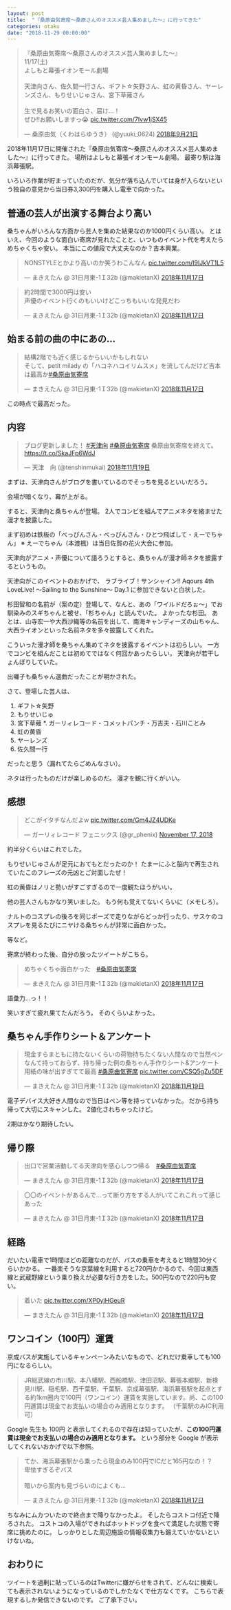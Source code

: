 ```yaml
---
layout: post
title:  "『桑原由気寄席～桑原さんのオススメ芸人集めました～』に行ってきた"
categories: otaku
date: "2018-11-29 00:00:00"
---
```


<blockquote class="twitter-tweet" data-lang="ja"><p lang="ja" dir="ltr">『桑原由気寄席～桑原さんのオススメ芸人集めました～』<br>11/17(土)<br>よしもと幕張イオンモール劇場<br><br>天津向さん、佐久間一行さん、ギフト☆矢野さん、虹の黄昏さん、ヤーレンズさん、もりせいじゅさん、宮下草薙さん<br><br>生で見るお笑いの面白さ、届け…！<br>ぜひ‼️お願いしますっ😭 <a href="https://t.co/7Ivw1jSX45">pic.twitter.com/7Ivw1jSX45</a></p>&mdash; 桑原由気（くわはらゆうき） (@yuuki_0624) <a href="https://twitter.com/yuuki_0624/status/1042950973042216961?ref_src=twsrc%5Etfw">2018年9月21日</a></blockquote>
<script async src="https://platform.twitter.com/widgets.js" charset="utf-8"></script>

2018年11月17日に開催された『桑原由気寄席～桑原さんのオススメ芸人集めました～』に行ってきた。
場所はよしもと幕張イオンモール劇場。
最寄り駅は海浜幕張駅。

いろいろ作業が貯まっていたのだが、気分が落ち込んでいては身が入らないという独自の意見から当日券3,300円を購入し電車で向かった。

## 普通の芸人が出演する舞台より高い

桑ちゃんがいろんな方面から芸人を集めた結果なのか1000円くらい高い。
とはいえ、今回のような面白い寄席が見れたことと、いつものイベント代を考えたらめちゃくちゃ安い。
本当にこの値段で大丈夫なのか？吉本興業。

<blockquote class="twitter-tweet" data-lang="ja"><p lang="ja" dir="ltr">NONSTYLEとかより高いのか笑うわこんなん <a href="https://t.co/I9lJkVT1L5">pic.twitter.com/I9lJkVT1L5</a></p>&mdash; まきえたん @ 31日月東-1Ｉ32b (@makietanX) <a href="https://twitter.com/makietanX/status/1063721576774873088?ref_src=twsrc%5Etfw">2018年11月17日</a></blockquote>
<script async src="https://platform.twitter.com/widgets.js" charset="utf-8"></script>

<blockquote class="twitter-tweet" data-lang="ja"><p lang="ja" dir="ltr">約2時間で3000円は安い<br>声優のイベント行くのもいいけどこっちもいいな発見だわ</p>&mdash; まきえたん @ 31日月東-1Ｉ32b (@makietanX) <a href="https://twitter.com/makietanX/status/1063763585778638849?ref_src=twsrc%5Etfw">2018年11月17日</a></blockquote>
<script async src="https://platform.twitter.com/widgets.js" charset="utf-8"></script>


## 始まる前の曲の中にあの...

<blockquote class="twitter-tweet" data-lang="ja"><p lang="ja" dir="ltr">結構2階でも近く感じるからいいかもしれない<br>そして、petit milady の「ハコネハコイリムスメ」を流してんだけど吉本は最高か<a href="https://twitter.com/hashtag/%E6%A1%91%E5%8E%9F%E7%94%B1%E6%B0%97%E5%AF%84%E5%B8%AD?src=hash&amp;ref_src=twsrc%5Etfw">#桑原由気寄席</a></p>&mdash; まきえたん @ 31日月東-1Ｉ32b (@makietanX) <a href="https://twitter.com/makietanX/status/1063732211516530688?ref_src=twsrc%5Etfw">2018年11月17日</a></blockquote>
<script async src="https://platform.twitter.com/widgets.js" charset="utf-8"></script>

この時点で最高だった。

## 内容

<blockquote class="twitter-tweet" data-lang="ja"><p lang="ja" dir="ltr">ブログ更新しました！ <a href="https://twitter.com/hashtag/%E5%A4%A9%E6%B4%A5%E5%90%91?src=hash&amp;ref_src=twsrc%5Etfw">#天津向</a> <a href="https://twitter.com/hashtag/%E6%A1%91%E5%8E%9F%E7%94%B1%E6%B0%97%E5%AF%84%E5%B8%AD?src=hash&amp;ref_src=twsrc%5Etfw">#桑原由気寄席</a> 桑原由気寄席を終えて。 <a href="https://t.co/SkaJFp6WdJ">https://t.co/SkaJFp6WdJ</a></p>&mdash; 天津　向 (@tenshinmukai) <a href="https://twitter.com/tenshinmukai/status/1064495177564270592?ref_src=twsrc%5Etfw">2018年11月19日</a></blockquote>
<script async src="https://platform.twitter.com/widgets.js" charset="utf-8"></script>

まずは、天津向さんがブログを書いているのでそっちを見るといいだろう。


会場が暗くなり、幕が上がる。

すると、天津向と桑ちゃんが登場。
2人でコンビを組んでアニメネタを絡ませた漫才を披露した。

まず初めは鉄板の「べっぴんさん・べっぴんさん・ひとつ飛ばして・えーでちゃん」
※ えーでちゃん（本渡楓）は当日佐賀の花火大会に参加。

天津向がアニメ・声優について語ろうとすると、桑ちゃんが漫才師ネタを披露するというもの。

天津向がこのイベントのおかげで、
ラブライブ！サンシャイン!! Aqours 4th LoveLive! ～Sailing to the Sunshine～ Day.1 に参加できないと白状した。

杉田智和の名前が（案の定）登場して、なんと、あの「ワイルドだろぉ～」でお馴染みのスギちゃんと被せ、「杉ちゃん」と読んでいた。
よかったな杉田。
あとは、山寺宏一や大西沙織等の名前を出して、南海キャンディーズの山ちゃん、大西ライオンといった名前ネタを多々披露してくれた。

こういった漫才師を桑ちゃん集めてネタを披露するイベントは初らしい。
一方でコンビを組んだことは初めてではなく何回かあったらしい。
天津向が若干しょんぼりしていた。

出囃子も桑ちゃん選曲だったことが明かされた。

さて、登場した芸人は、

1. ギフト☆矢野
2. もりせいじゅ
3. 宮下草薙
*. ガーリィレコード・コメットパンチ・万吉夫・石川ことみ
4. 虹の黄昏
5. ヤーレンズ
6. 佐久間一行

だったと思う（漏れてたらごめんなさい）。


ネタは行ったものだけが楽しめるのだ。
漫才を観に行くがいい。

## 感想

<blockquote class="twitter-tweet" data-partner="tweetdeck"><p lang="ja" dir="ltr">どこがイタチなんだよw <a href="https://t.co/Gm4JZ4UDKe">pic.twitter.com/Gm4JZ4UDKe</a></p>&mdash; ガーリィレコード フェニックス (@gr_phenix) <a href="https://twitter.com/gr_phenix/status/1063775754943574016?ref_src=twsrc%5Etfw">November 17, 2018</a></blockquote>
<script async src="https://platform.twitter.com/widgets.js" charset="utf-8"></script>

約半分くらいはこれでした。

もりせいじゅさんが足元におてもとだったのか！
たまーにふと脳内で再生されていたこのフレーズの元凶とご対面したぜ！

虹の黄昏はノリと勢いがすごすぎるので一度観たほうがいい。

他の芸人さんもかなり笑いました。
もう何も覚えてないくらいに（メモしろ）。

ナルトのコスプレの後ろを同じポーズで走りながらどっか行ったり、サスケのコスプレを見るたびにニヤける桑ちゃんが非常に面白かった。

等など。

寄席が終わった後、自分の放ったツイートがこちら。

<blockquote class="twitter-tweet" data-lang="ja"><p lang="ja" dir="ltr">めちゃくちゃ面白かった　<a href="https://twitter.com/hashtag/%E6%A1%91%E5%8E%9F%E7%94%B1%E6%B0%97%E5%AF%84%E5%B8%AD?src=hash&amp;ref_src=twsrc%5Etfw">#桑原由気寄席</a></p>&mdash; まきえたん @ 31日月東-1Ｉ32b (@makietanX) <a href="https://twitter.com/makietanX/status/1063760283892559872?ref_src=twsrc%5Etfw">2018年11月17日</a></blockquote>
<script async src="https://platform.twitter.com/widgets.js" charset="utf-8"></script>

語彙力...っ！！


笑いすぎて疲れ果てたんだろう。
そのくらいよかった。

## 桑ちゃん手作りシート＆アンケート

<blockquote class="twitter-tweet" data-lang="ja"><p lang="ja" dir="ltr">現金すらまともに持たないくらいの荷物持ちたくない人間なので当然ペンなんて持っておらず、持ち帰った例の桑ちゃん手作りシート&amp;アンケート用紙の味が出すぎてて最高 <a href="https://twitter.com/hashtag/%E6%A1%91%E5%8E%9F%E7%94%B1%E6%B0%97%E5%AF%84%E5%B8%AD?src=hash&amp;ref_src=twsrc%5Etfw">#桑原由気寄席</a> <a href="https://t.co/CSQ5gZu5DF">pic.twitter.com/CSQ5gZu5DF</a></p>&mdash; まきえたん @ 31日月東-1Ｉ32b (@makietanX) <a href="https://twitter.com/makietanX/status/1064422317680279557?ref_src=twsrc%5Etfw">2018年11月19日</a></blockquote>
<script async src="https://platform.twitter.com/widgets.js" charset="utf-8"></script>

電子デバイス大好き人間なので当日はペン等を持っていなかった。
だから持ち帰って大切にスキャンした。
2値化されちゃったけど。

2期はかなり期待したい。

## 帰り際

<blockquote class="twitter-tweet" data-lang="ja"><p lang="ja" dir="ltr">出口で営業活動してる天津向を感心しつつ帰る　<a href="https://twitter.com/hashtag/%E6%A1%91%E5%8E%9F%E7%94%B1%E6%B0%97%E5%AF%84%E5%B8%AD?src=hash&amp;ref_src=twsrc%5Etfw">#桑原由気寄席</a></p>&mdash; まきえたん @ 31日月東-1Ｉ32b (@makietanX) <a href="https://twitter.com/makietanX/status/1063761092013260800?ref_src=twsrc%5Etfw">2018年11月17日</a></blockquote>
<script async src="https://platform.twitter.com/widgets.js" charset="utf-8"></script>

<blockquote class="twitter-tweet" data-conversation="none" data-lang="ja"><p lang="ja" dir="ltr">〇〇のイベントがあるんで…って断り方をする人がいてこれこれって感じあった</p>&mdash; まきえたん @ 31日月東-1Ｉ32b (@makietanX) <a href="https://twitter.com/makietanX/status/1063765992130568193?ref_src=twsrc%5Etfw">2018年11月17日</a></blockquote>
<script async src="https://platform.twitter.com/widgets.js" charset="utf-8"></script>


## 経路

だいたい電車で1時間ほどの距離なのだが、バスの乗車を考えると1時間30分くらいかかる。
一番楽そうな京葉線を利用すると720円かかるので、今回は東西線と武蔵野線という乗り換えが必要な行き方をした。500円なので220円も安い。

<blockquote class="twitter-tweet" data-lang="ja"><p lang="ja" dir="ltr">着いた <a href="https://t.co/XP0yjHGeuR">pic.twitter.com/XP0yjHGeuR</a></p>&mdash; まきえたん @ 31日月東-1Ｉ32b (@makietanX) <a href="https://twitter.com/makietanX/status/1063727919820750849?ref_src=twsrc%5Etfw">2018年11月17日</a></blockquote>
<script async src="https://platform.twitter.com/widgets.js" charset="utf-8"></script>

## ワンコイン（100円）運賃

京成バスが実施しているキャンペーンみたいなもので、どれだけ乗車しても100円になるらしい。

> JR総武線の市川駅、本八幡駅、西船橋駅、津田沼駅、幕張本郷駅、新検見川駅、稲毛駅、西千葉駅、千葉駅、京成幕張駅、海浜幕張駅を起点とする約1km圏内で100円（ワンコイン）運賃を実施しています。尚、この100円運賃は現金でお支払いの場合のみ適用となります。
> （千葉駅のみIC利用可）

Google 先生も 100円 と表示してくれるので存在は知っていたが、**この100円運賃は現金でお支払いの場合のみ適用となります。** という部分を Google が表示してくれないおかげで以下参照。

<blockquote class="twitter-tweet" data-lang="ja"><p lang="ja" dir="ltr">てか、海浜幕張駅から乗ったら現金のみ100円でICだと165円なの！？<br>卑怯すぎるぞバス<br><br>暗いから案内も見づらいのによくも…</p>&mdash; まきえたん @ 31日月東-1Ｉ32b (@makietanX) <a href="https://twitter.com/makietanX/status/1063718709498273792?ref_src=twsrc%5Etfw">2018年11月17日</a></blockquote>
<script async src="https://platform.twitter.com/widgets.js" charset="utf-8"></script>

ちなみにムカついたので終点まで降りなかったよ。
そしたらコストコ付近で降ろされた。
コストコの入場ができればホットドッグを食べて満足した状態で寄席に挑めたのに。
しっかりとした周辺施設の情報収集力も鍛えていかないといけないね。

## おわりに
ツイートを過剰に貼っているのはTwitterに嫌がらせをされて、どんなに検索しても表示されないようになっているのでしかたなくで仕方なくです。
こちらで表現するしか発信できないのです。
ご了承下さい。
